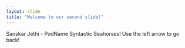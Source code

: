 ```yaml
---
layout: slide
title: "Welcome to our second slide!"
---
```

Sanskar Jethi - PodName Syntactic Seahorses!
Use the left arrow to go back!
